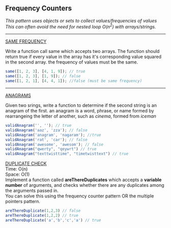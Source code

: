 ## Frequency Counters

_This pattern uses objects or sets to collect values/frequencies of values_
_This can often avoid the need for nested loop O(n<sup>2</sup>) with arrays/strings._

---

[SAME FREQUENCY](./sameFrequency.js)

Write a function call same which accepts two arrays.
The function should return true if every value in the array has it's corresponding value squared in the second array. the frequency of values must be the same.

```js
same([1, 2, 3], [4, 1, 9]); // true
same([1, 2, 3], [1, 9]); // false
same([1, 2, 1], [4, 4, 1]); //false (must be same frequency)
```

---

[ANAGRAMS](./anagrams.js)

Given two srings, write a function to determine if the second string is an anagram of the first. an anagram is a word, phrase, or name formed by rearrangeing the letter of another, such as _cinema_, formed from _iceman_

```js
validAnagram('', ''); // true
validAnagram('aaz', 'zza'); // false
validAnagram('anagram', 'nagaram'); //true
validAnagram('rat', 'car'); // false
validAnagram('awesome', 'awesom'); // false
validAnagram("qwerty", "qeywrt") // true
validAnagram("texttwisttime", "timetwisttext") // true
```

[DUPLICATE CHECK](./areThereDuplicate.js)   
Time: O(n)   
Space: O(1)  
Implement a function called **areThereDuplicates** which accepts a **variable number** of arguments, and checks whether there are any duplicates among the arguments passed in.  
You can solve this using the frequency counter pattern OR the multiple pointers pattern.

```js 
areThereDuplicate(1,2,3) // false
areThereDuplicate(1,2,2) // true
areThereDuplicate('a','b','c','a') // true
```

